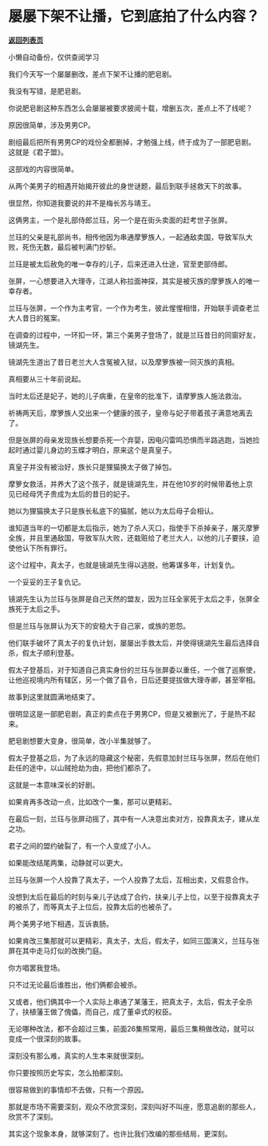 # 屡屡下架不让播，它到底拍了什么内容？

[**返回列表页**](/gzh/记忆承载3)

小懒自动备份，仅供查阅学习

我们今天写一个屡屡删改，差点下架不让播的肥皂剧。  

我没有写错，是肥皂剧。  

你说肥皂剧这种东西怎么会屡屡被要求披阅十载，增删五次，差点上不了线呢？

原因很简单，涉及男男CP。

剧组最后把所有男男CP的戏份全都删掉，才勉强上线，终于成为了一部肥皂剧。这就是《君子盟》。  

这部戏的内容很简单。  

从两个美男子的相遇开始揭开彼此的身世谜题，最后到联手拯救天下的故事。  

很显然，你知道我要说的并不是梅长苏与靖王。  

这俩男主，一个是礼部侍郎兰珏，另一个是在街头卖面的赶考世子张屏。

兰珏的父亲是礼部尚书，相传他因为串通摩箩族人，一起通敌卖国，导致军队大败，死伤无数，最后被判满门抄斩。

兰珏是被太后赦免的唯一幸存的儿子，后来还进入仕途，官至吏部侍郎。

张屏，一心想要进入大理寺，江湖人称拉面神探，其实是被灭族的摩箩族人的唯一幸存者。

兰珏与张屏，一个作为主考官，一个作为考生，彼此惺惺相惜，开始联手调查老兰大人昔日的冤案。

在调查的过程中，一环扣一环，第三个美男子登场了，就是兰珏昔日的同窗好友，镜湖先生。

镜湖先生道出了昔日老兰大人含冤被入狱，以及摩箩族被一同灭族的真相。

真相要从三十年前说起。  

当时太后还是妃子，她的儿子病重，在皇帝的批准下，请摩箩族人施法救治。

祈祷两天后，摩箩族人交出来一个健康的孩子，皇帝与妃子带着孩子满意地离去了。

但是张屏的母亲发现族长想要杀死一个弃婴，因电闪雷鸣恐惧而半路逃跑，当她捡起时通过婴儿身边的玉蝶才明白，原来这个是真皇子。

真皇子并没有被治好，族长只是狸猫换太子做了掉包。

摩箩女救活，并养大了这个孩子，就是镜湖先生，并在他10岁的时候带着他上京见已经母凭子贵成为太后的昔日的妃子。

她以为狸猫换太子只是族长私底下的猫腻，她以为太后母子会相认。  

谁知道当年的一切都是太后指示，她为了杀人灭口，指使手下杀掉亲子，屠灭摩箩全族，并且里通敌国，导致军队大败，还栽赃给了老兰大人，以他的儿子要挟，迫使他认下所有罪行。

这个过程中，真太子，也就是镜湖先生得以逃脱，他筹谋多年，计划复仇。

一个妥妥的王子复仇记。  

镜湖先生认为兰珏与张屏是自己天然的盟友，因为兰珏全家死于太后之手，张屏全族死于太后之手。

但是兰珏与张屏认为天下的安稳大于自己家，或族的恩怨。

他们联手破坏了真太子的复仇计划，屡屡出手救太后，并使得镜湖先生最后选择自杀，假太子顺利登基。

假太子登基后，对于知道自己真实身份的兰珏与张屏委以重任，一个做了巡察使，让他巡视境内所有辖区，另一个做了县令，日后还要提拔做大理寺卿，甚至宰相。

故事到这里就圆满地结束了。  

很明显这是一部肥皂剧，真正的卖点在于男男CP，但是又被删光了，于是热不起来。

肥皂剧想要大变身，很简单，改小半集就够了。  

假太子登基之后，为了永远的隐藏这个秘密，先假意加封兰珏与张屏，然后在他们赴任的途中，以山贼抢劫为由，把他们都杀了。

这就是一本意味深长的好剧。  

如果肯再多改动一点，比如改个一集，那可以更精彩。  

在最后一刻，兰珏与张屏动摇了，其中有一人决意出卖对方，投靠真太子，建从龙之功。

君子之间的盟约破裂了，有一个人变成了小人。  

如果能改结尾两集，动静就可以更大。  

兰珏与张屏一个人投靠了真太子，一个人投靠了太后，互相出卖，又假意合作。

没想到太后在最后的时刻与亲儿子达成了合约，扶亲儿子上位，以至于投靠真太子的被杀了，而等真太子上位后，投靠太后的也被杀了。  

两个美男子地下相遇，互诉衷肠。

如果肯改三集那就可以更精彩，真太子，太后，假太子，如同三国演义，兰珏与张屏在其中走马灯似的改换门庭。

你方唱罢我登场。  

只不过无论最后谁胜出，他们俩都会被杀。  

又或者，他们俩其中一个人实际上串通了某藩王，把真太子，太后，假太子全杀了，扶植藩王做了傀儡，而自己，成了董卓式的权臣。

无论哪种改法，都不会超过三集，前面26集照常用，最后三集稍做改动，就可以变成一个很深刻的故事。  

深刻没有那么难，真实的人生本来就很深刻。  

你只要按照历史写实，怎么拍都深刻。  

很容易做到的事情却不去做，只有一个原因。  

那就是市场不需要深刻，观众不欣赏深刻，深刻叫好不叫座，愿意追剧的那些人，欣赏不了深刻。

其实这个现象本身，就够深刻了。也许比我们改编的那些结局，更深刻。

